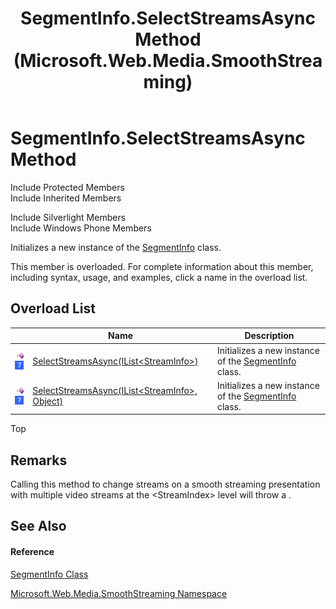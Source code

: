 ﻿---
title: SegmentInfo.SelectStreamsAsync Method  (Microsoft.Web.Media.SmoothStreaming)
TOCTitle: SelectStreamsAsync Method
ms:assetid: Overload:Microsoft.Web.Media.SmoothStreaming.SegmentInfo.SelectStreamsAsync
ms:mtpsurl: https://msdn.microsoft.com/en-us/library/microsoft.web.media.smoothstreaming.segmentinfo.selectstreamsasync(v=VS.95)
ms:contentKeyID: 46307719
ms.date: 05/31/2012
mtps_version: v=VS.95
f1_keywords:
- Microsoft.Web.Media.SmoothStreaming.SegmentInfo.SelectStreamsAsync
dev_langs:
- CSharp
- JScript
- VB
- FSharp
---

# SegmentInfo.SelectStreamsAsync Method

Include Protected Members  
Include Inherited Members  

Include Silverlight Members  
Include Windows Phone Members  

Initializes a new instance of the [SegmentInfo](segmentinfo-class-microsoft-web-media-smoothstreaming_1.md) class.

This member is overloaded. For complete information about this member, including syntax, usage, and examples, click a name in the overload list.

## Overload List

<table>
<thead>
<tr class="header">
<th> </th>
<th>Name</th>
<th>Description</th>
</tr>
</thead>
<tbody>
<tr class="odd">
<td><img src="images/Dd565996.pubmethod(en-us,VS.90).gif" title="Public method" alt="Public method" /> <img src="images/Ee532579.slMobile(VS.95).gif" title="Supported by Windows Phone" alt="Supported by Windows Phone" /></td>
<td><a href="segmentinfo-selectstreamsasync-method-ilist-streaminfo-microsoft-web-media-smoothstreaming_1.md">SelectStreamsAsync(IList&lt;StreamInfo&gt;)</a></td>
<td>Initializes a new instance of the <a href="segmentinfo-class-microsoft-web-media-smoothstreaming_1.md">SegmentInfo</a> class.</td>
</tr>
<tr class="even">
<td><img src="images/Dd565996.pubmethod(en-us,VS.90).gif" title="Public method" alt="Public method" /> <img src="images/Ee532579.slMobile(VS.95).gif" title="Supported by Windows Phone" alt="Supported by Windows Phone" /></td>
<td><a href="segmentinfo-selectstreamsasync-method-ilist-streaminfo-object-microsoft-web-media-smoothstreaming_1.md">SelectStreamsAsync(IList&lt;StreamInfo&gt;, Object)</a></td>
<td>Initializes a new instance of the <a href="segmentinfo-class-microsoft-web-media-smoothstreaming_1.md">SegmentInfo</a> class.</td>
</tr>
</tbody>
</table>


Top

## Remarks

Calling this method to change streams on a smooth streaming presentation with multiple video streams at the \<StreamIndex\> level will throw a .

## See Also

#### Reference

[SegmentInfo Class](segmentinfo-class-microsoft-web-media-smoothstreaming_1.md)

[Microsoft.Web.Media.SmoothStreaming Namespace](microsoft-web-media-smoothstreaming-namespace_1.md)

